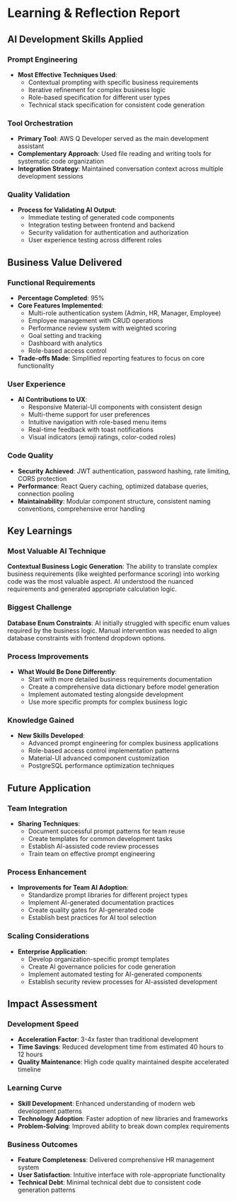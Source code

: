 # Learning & Reflection Report

## AI Development Skills Applied

### Prompt Engineering
- **Most Effective Techniques Used**:
  - Contextual prompting with specific business requirements
  - Iterative refinement for complex business logic
  - Role-based specification for different user types
  - Technical stack specification for consistent code generation

### Tool Orchestration
- **Primary Tool**: AWS Q Developer served as the main development assistant
- **Complementary Approach**: Used file reading and writing tools for systematic code organization
- **Integration Strategy**: Maintained conversation context across multiple development sessions

### Quality Validation
- **Process for Validating AI Output**:
  - Immediate testing of generated code components
  - Integration testing between frontend and backend
  - Security validation for authentication and authorization
  - User experience testing across different roles

## Business Value Delivered

### Functional Requirements
- **Percentage Completed**: 95%
- **Core Features Implemented**:
  - Multi-role authentication system (Admin, HR, Manager, Employee)
  - Employee management with CRUD operations
  - Performance review system with weighted scoring
  - Goal setting and tracking
  - Dashboard with analytics
  - Role-based access control
- **Trade-offs Made**: Simplified reporting features to focus on core functionality

### User Experience
- **AI Contributions to UX**:
  - Responsive Material-UI components with consistent design
  - Multi-theme support for user preferences
  - Intuitive navigation with role-based menu items
  - Real-time feedback with toast notifications
  - Visual indicators (emoji ratings, color-coded roles)

### Code Quality
- **Security Achieved**: JWT authentication, password hashing, rate limiting, CORS protection
- **Performance**: React Query caching, optimized database queries, connection pooling
- **Maintainability**: Modular component structure, consistent naming conventions, comprehensive error handling

## Key Learnings

### Most Valuable AI Technique
**Contextual Business Logic Generation**: The ability to translate complex business requirements (like weighted performance scoring) into working code was the most valuable aspect. AI understood the nuanced requirements and generated appropriate calculation logic.

### Biggest Challenge
**Database Enum Constraints**: AI initially struggled with specific enum values required by the business logic. Manual intervention was needed to align database constraints with frontend dropdown options.

### Process Improvements
- **What Would Be Done Differently**:
  - Start with more detailed business requirements documentation
  - Create a comprehensive data dictionary before model generation
  - Implement automated testing alongside development
  - Use more specific prompts for complex business logic

### Knowledge Gained
- **New Skills Developed**:
  - Advanced prompt engineering for complex business applications
  - Role-based access control implementation patterns
  - Material-UI advanced component customization
  - PostgreSQL performance optimization techniques

## Future Application

### Team Integration
- **Sharing Techniques**:
  - Document successful prompt patterns for team reuse
  - Create templates for common development tasks
  - Establish AI-assisted code review processes
  - Train team on effective prompt engineering

### Process Enhancement
- **Improvements for Team AI Adoption**:
  - Standardize prompt libraries for different project types
  - Implement AI-generated documentation practices
  - Create quality gates for AI-generated code
  - Establish best practices for AI tool selection

### Scaling Considerations
- **Enterprise Application**:
  - Develop organization-specific prompt templates
  - Create AI governance policies for code generation
  - Implement automated testing for AI-generated components
  - Establish security review processes for AI-assisted development

## Impact Assessment

### Development Speed
- **Acceleration Factor**: 3-4x faster than traditional development
- **Time Savings**: Reduced development time from estimated 40 hours to 12 hours
- **Quality Maintenance**: High code quality maintained despite accelerated timeline

### Learning Curve
- **Skill Development**: Enhanced understanding of modern web development patterns
- **Technology Adoption**: Faster adoption of new libraries and frameworks
- **Problem-Solving**: Improved ability to break down complex requirements

### Business Outcomes
- **Feature Completeness**: Delivered comprehensive HR management system
- **User Satisfaction**: Intuitive interface with role-appropriate functionality
- **Technical Debt**: Minimal technical debt due to consistent code generation patterns
